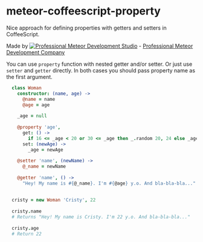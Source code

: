 # meteor-coffeescript-property

Nice approach for defining properties with getters and setters in CoffeeScript.

Made by [![Professional Meteor Development Studio](http://s30.postimg.org/jfno1g71p/jss_xs.png)](https://jssolutionsdev.com) - [Professional Meteor Development Company](https://jssolutionsdev.com)

You can use `property` function with nested getter and/or setter. Or just use `setter` and `getter` directly. In both cases you should pass property name as the first argument.

```coffeescript
  class Woman
    constructor: (name, age) ->
      @name = name
      @age = age
  
    _age = null
  
    @property 'age',
      get: () ->
        if 16 <= _age < 20 or 30 <= _age then _.random 20, 24 else _age
      set: (newAge) ->
        _age = newAge
  
    @setter 'name', (newName) ->
      @_name = newName
  
    @getter 'name', () ->
      "Hey! My name is #{@_name}. I'm #{@age} y.o. And bla-bla-bla..."
      
      
  cristy = new Woman 'Cristy', 22
  
  cristy.name
  # Returns "Hey! My name is Cristy. I'm 22 y.o. And bla-bla-bla..."
  
  cristy.age
  # Return 22
```
